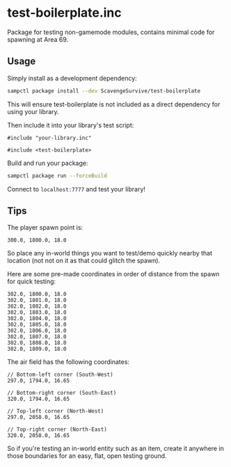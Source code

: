 # test-boilerplate.inc

Package for testing non-gamemode modules, contains minimal code for spawning at Area 69.

## Usage

Simply install as a development dependency:

```bash
sampctl package install --dev ScavengeSurvive/test-boilerplate
```

This will ensure test-boilerplate is not included as a direct dependency for using your library.

Then include it into your library's test script:

```pawn
#include "your-library.inc"

#include <test-boilerplate>
```

Build and run your package:

```bash
sampctl package run --forceBuild
```

Connect to `localhost:7777` and test your library!

## Tips

The player spawn point is:

```text
300.0, 1800.0, 18.0
```

So place any in-world things you want to test/demo quickly nearby that location (not not on it as that could glitch the spawn).

Here are some pre-made coordinates in order of distance from the spawn for quick testing:

```text
302.0, 1800.0, 18.0
302.0, 1801.0, 18.0
302.0, 1802.0, 18.0
302.0, 1803.0, 18.0
302.0, 1804.0, 18.0
302.0, 1805.0, 18.0
302.0, 1806.0, 18.0
302.0, 1807.0, 18.0
302.0, 1808.0, 18.0
302.0, 1809.0, 18.0
```

The air field has the following coordinates:

```text
// Bottom-left corner (South-West)
297.0, 1794.0, 16.65

// Bottom-right corner (South-East)
320.0, 1794.0, 16.65

// Top-left corner (North-West)
297.0, 2058.0, 16.65

// Top-right corner (North-East)
320.0, 2058.0, 16.65
```

So if you're testing an in-world entity such as an item, create it anywhere in those boundaries for an easy, flat, open testing ground.
